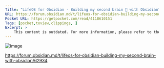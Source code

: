 ```yaml
---
Title: "LifeOS for Obsidian - Building my second brain 🧠 with Obsidian"
URL: https://forum.obsidian.md/t/lifeos-for-obsidian-building-my-second-brain-with-obsidian/62934
Pocket URL: https://getpocket.com/read/4118610151
Tags: [pocket,toview,clippings, ]
Excerpt: >
    This content is outdated. For more information, please refer to the official website LifeOS! This article will take Obsidian as an example to share my practice of using Obsidian to build a second brain!
---
```


![image](https://quanru.github.io/post-img/%E7%AC%AC%E4%BA%8C%E5%A4%A7%E8%84%91%E7%B3%BB%E7%BB%9F%E5%9B%BE-EN.png)

https://forum.obsidian.md/t/lifeos-for-obsidian-building-my-second-brain-with-obsidian/62934

